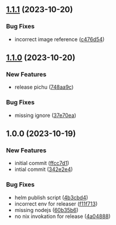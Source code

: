 ## [1.1.1](https://github.com/AtomiCloud/sulfone.zinc/compare/v1.1.0...v1.1.1) (2023-10-20)


### Bug Fixes

* incorrect image reference ([c476d54](https://github.com/AtomiCloud/sulfone.zinc/commit/c476d5489646cb8d15de7ff074f2e6edd3d25aeb))

## [1.1.0](https://github.com/AtomiCloud/sulfone.zinc/compare/v1.0.0...v1.1.0) (2023-10-20)


### New Features

* release pichu ([748aa9c](https://github.com/AtomiCloud/sulfone.zinc/commit/748aa9c0509ae0f0f75620fdb16ab6d92e22e652))


### Bug Fixes

* missing ignore ([37e70ea](https://github.com/AtomiCloud/sulfone.zinc/commit/37e70eade0071ed26cd8523218e1b22ce0aae510))

## 1.0.0 (2023-10-19)


### New Features

* initial commit ([ffcc7d1](https://github.com/AtomiCloud/sulfone.zinc/commit/ffcc7d1888a91493db1337542b5523396cea2b0f))
* intial commit ([342e2e4](https://github.com/AtomiCloud/sulfone.zinc/commit/342e2e42d598d805b5db4f6f0c456896707181cf))


### Bug Fixes

* helm publish script ([4b3cbd4](https://github.com/AtomiCloud/sulfone.zinc/commit/4b3cbd46a589ccc16c1e3258212962bd8dca3e59))
* incorrect env for releaser ([f11f713](https://github.com/AtomiCloud/sulfone.zinc/commit/f11f713b881d8d9a80d344409d8d978db58af2e7))
* missing nodejs ([60b35b6](https://github.com/AtomiCloud/sulfone.zinc/commit/60b35b61f00bc12d784d9420d886e91ceb226317))
* no nix invokation for release ([4a04888](https://github.com/AtomiCloud/sulfone.zinc/commit/4a0488824e1073443b5226722450c08fb917f4ac))
